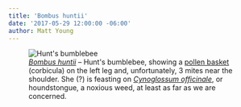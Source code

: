 ```yaml
---
title: 'Bombus huntii'
date: '2017-05-29 12:00:00 -06:00'
author: Matt Young
---
```

<figure>
<img src="/PT/uploads/2017/DSC01239_Bombus_huntii_600.jpg" alt="Hunt's bumblebee"/>
<figcaption>
<a href="https://en.wikipedia.org/wiki/Bombus_huntii"><i>Bombus huntii</i></a> &ndash; Hunt's bumblebee, showing a <a href="https://www.whatsthatbug.com/category/bees/bumble-bees/">pollen basket</a> (corbicula) on the left leg and, unfortunately, 3 mites near the shoulder. She (?) is feasting on <a href="http://www.easterncoloradowildflowers.com/_c_3frame.htm"><i>Cynoglossum officinale</i></a>, or houndstongue, a noxious weed, at least as far as we are concerned.
</figcaption>
</figure>
